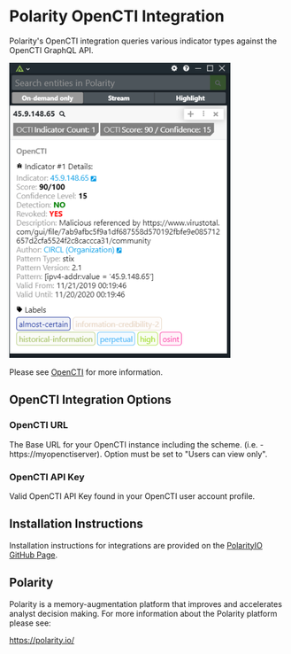 # Polarity OpenCTI Integration

Polarity's OpenCTI integration queries various indicator types against the OpenCTI GraphQL API.

<img width="400" alt="Integration Example" src="./assets/opencti.png">

Please see [OpenCTI](https://www.opencti.io/) for more information.

## OpenCTI Integration Options

### OpenCTI URL
The Base URL for your OpenCTI instance including the scheme. (i.e. - https://myopenctiserver). Option must be set to "Users can view only".

### OpenCTI API Key
Valid OpenCTI API Key found in your OpenCTI user account profile.

## Installation Instructions
Installation instructions for integrations are provided on the [PolarityIO GitHub Page](https://polarityio.github.io/).

## Polarity
Polarity is a memory-augmentation platform that improves and accelerates analyst decision making.  For more information about the Polarity platform please see:

https://polarity.io/
